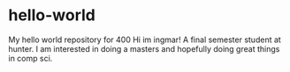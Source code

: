 # hello-world
My hello world repository for 400
Hi im ingmar! A final semester student at hunter. I am interested in doing a masters and hopefully doing great things in comp sci.

